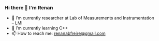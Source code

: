 ### Hi there 👋 I'm Renan

- 🔭 I’m currently researcher at Lab of Measurements and Instrumentation – LMI
- 🌱 I’m currently learning C++
- 📫 How to reach me: renanabfreire@gmail.com
  
<!--
**renanabfreire/renanabfreire** is a ✨ _special_ ✨ repository because its `README.md` (this file) appears on your GitHub profile.

Here are some ideas to get you started:

- 🔭 I’m currently working on ...
- 🌱 I’m currently learning ...
- 👯 I’m looking to collaborate on ...
- 🤔 I’m looking for help with ...
- 💬 Ask me about ...
- 📫 How to reach me: ...
- 😄 Pronouns: ...
- ⚡ Fun fact: ...
-->
